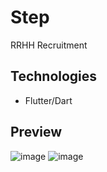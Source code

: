 # Step
RRHH Recruitment

## Technologies
- Flutter/Dart

## Preview

![image](https://user-images.githubusercontent.com/31710347/101969299-0c59b300-3bfa-11eb-81f7-ae393e49b4ff.png)
![image](https://user-images.githubusercontent.com/31710347/101969341-42973280-3bfa-11eb-9a55-c3a4867409c1.png)



